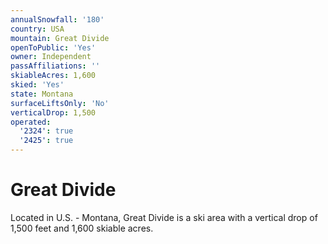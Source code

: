 ```yaml
---
annualSnowfall: '180'
country: USA
mountain: Great Divide
openToPublic: 'Yes'
owner: Independent
passAffiliations: ''
skiableAcres: 1,600
skied: 'Yes'
state: Montana
surfaceLiftsOnly: 'No'
verticalDrop: 1,500
operated:
  '2324': true
  '2425': true
---
```



# Great Divide

Located in U.S. - Montana, Great Divide is a ski area with a vertical drop of 1,500 feet and 1,600 skiable acres.
